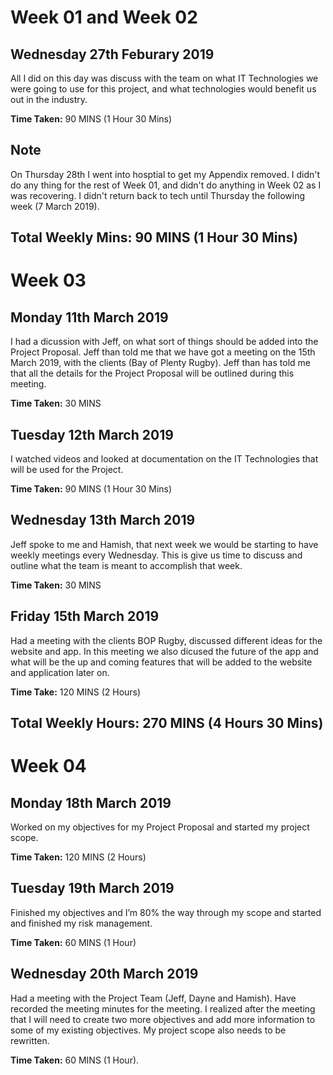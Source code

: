 # Week 01 and Week 02 #

## Wednesday 27th Feburary 2019 ##

All I did on this day was discuss with the team on what IT Technologies we were going to use for this project, and what technologies would benefit us out in the industry.

**Time Taken:** 90 MINS (1 Hour 30 Mins)

## **Note** ##

On Thursday 28th I went into hosptial to get my Appendix removed. I didn't do any thing for the rest of Week 01, and didn't do anything in Week 02 as I was recovering. I didn't return back to tech until Thursday the following week (7 March 2019).

## **Total Weekly Mins:** 90 MINS (1 Hour 30 Mins)

# Week 03 #

## Monday 11th March 2019

I had a dicussion with Jeff, on what sort of things should be added into the Project Proposal. Jeff than told me that we have got a meeting on the 15th March 2019, with the clients (Bay of Plenty Rugby). Jeff than has told me that all the details for the Project Proposal will be outlined during this meeting. 

**Time Taken:** 30 MINS

## Tuesday 12th March 2019

I watched videos and looked at documentation on the IT Technologies that will be used for the Project.

**Time Taken:** 90 MINS (1 Hour 30 Mins)

## Wednesday 13th March 2019

Jeff spoke to me and Hamish, that next week we would be starting to have weekly meetings every Wednesday. This is give us time to discuss and outline what the team is meant to accomplish that week.

**Time Taken:** 30 MINS 

## Friday 15th March 2019

Had a meeting with the clients BOP Rugby, discussed different ideas for the website and app. In this meeting we also dicused the future of the app and what will be the up and coming features that will be added to the website and application later on.

**Time Take:** 120 MINS (2 Hours)

## **Total Weekly Hours:** 270 MINS (4 Hours 30 Mins)

# Week 04 #

## Monday 18th March 2019
Worked on my objectives for my Project Proposal and started my project scope. 

**Time Taken:** 120 MINS (2 Hours)

## Tuesday 19th March 2019
Finished my objectives and I’m 80% the way through my scope and started and finished my risk management.

**Time Taken:** 60 MINS (1 Hour)

## Wednesday 20th March 2019
Had a meeting with the Project Team (Jeff, Dayne and Hamish). Have recorded the meeting minutes for the meeting. I realized after the meeting that I will need to create two more objectives and add more information to some of my existing objectives. My project scope also needs to be rewritten. 

**Time Taken:** 60 MINS (1 Hour).